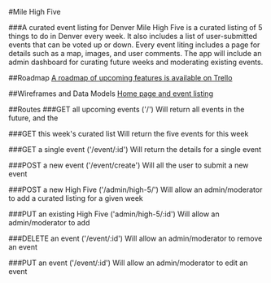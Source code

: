 #Mile High Five

###A curated event listing for Denver
Mile High Five is a curated listing of 5 things to do in Denver every week. It also includes a list of user-submitted events that can be voted up or down. Every event liting includes a page for details such as a map, images, and user comments. The app will include an admin dashboard for curating future weeks and moderating existing events.

##Roadmap
[A roadmap of upcoming features is available on Trello](https://trello.com/b/xAMNYZCn/mile-high-five)

##Wireframes and Data Models
[Home page and event listing](wireframes/home.jpg)

##Routes
###GET all upcoming events ('/')
Will return all events in the future, and the 

###GET this week's curated list
Will return the five events for this week

###GET a single event ('/event/:id')
Will return the details for a single event

###POST a new event ('/event/create')
Will all the user to submit a new event

###POST a new High Five ('/admin/high-5/')
Will allow an admin/moderator to add a curated listing for a given week

###PUT an existing High Five ('admin/high-5/:id')
Will allow an admin/moderator to add 

###DELETE an event ('/event/:id')
Will allow an admin/moderator to remove an event

###PUT an event ('/event/:id')
Will allow an admin/moderator to edit an event


